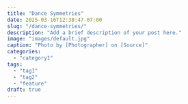 ```yaml
---
title: "Dance Symmetries"
date: 2025-03-16T12:38:47-07:00
slug: "/dance-symmetries/"
description: "Add a brief description of your post here."
image: "images/default.jpg"
caption: "Photo by [Photographer] on [Source]"
categories:
  - "category1"
tags:
  - "tag1"
  - "tag2"
  - "feature"
draft: true
---
```

